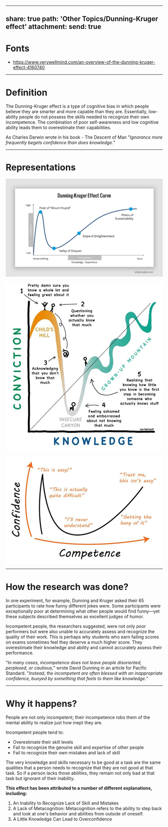
---
share: true
path: 'Other Topics/Dunning-Kruger effect'
attachment:
  send: true
---

# Fonts
- https://www.verywellmind.com/an-overview-of-the-dunning-kruger-effect-4160740

---
# Definition

The Dunning-Kruger effect is a type of cognitive bias in which people believe they are smarter and more capable than they are. Essentially, low-ability people do not possess the skills needed to recognize their own incompetence. The combination of poor self-awareness and low cognitive ability leads them to overestimate their capabilities.

As Charles Darwin wrote in his book - The Descent of Man "*Ignorance more frequently begets confidence than does knowledge.*"

---
# Representations

![ center](assets/Dunning-Kruger%20effect%20curve.png)

![ center](assets/Dunning-Kruger%20effect%20conviction%20knowledge.jpg)

![ center](assets/Dunning-Kruger%20effect%20confidence%20compentece.jpg)

---
# How the research was done?

In one experiment, for example, Dunning and Kruger asked their 65 participants to rate how funny different jokes were. Some participants were exceptionally poor at determining what other people would find funny—yet these subjects described themselves as excellent judges of humor.

Incompetent people, the researchers suggested, were not only poor performers but were also unable to accurately assess and recognize the quality of their work. This is perhaps why students who earn failing scores on exams sometimes feel they deserve a much higher score. They overestimate their knowledge and ability and cannot accurately assess their performance.

"_In many cases, incompetence does not leave people disoriented, perplexed, or cautious,_" wrote David Dunning in an article for Pacific Standard. "_Instead, the incompetent are often blessed with an inappropriate confidence, buoyed by something that feels to them like knowledge._"

---
# Why it happens?

People are not only incompetent; their incompetence robs them of the mental ability to realize just how inept they are.

Incompetent people tend to:
- Overestimate their skill levels
- Fail to recognize the genuine skill and expertise of other people
- Fail to recognize their own mistakes and lack of skill

The very knowledge and skills necessary to be good at a task are the same qualities that a person needs to recognize that they are not good at that task. So if a person lacks those abilities, they remain not only bad at that task but ignorant of their inability.

**This effect has been attributed to a number of different explanations, including:**
1. An Inability to Recognize Lack of Skill and Mistakes
2. A Lack of Metacognition: Metacognition refers to the ability to step back and look at one's behavior and abilities from outside of oneself.
3. A Little Knowledge Can Lead to Overconfidence